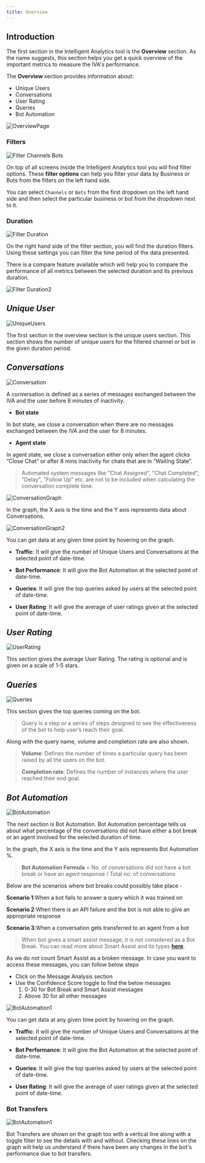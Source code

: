 ```yaml
---
title: Overview
---
```


## Introduction

The first section in the Intelligent Analytics tool is the **Overview** section. As the name suggests, this section helps you get a quick overview of the important metrics to measure the IVA's performance.

The **Overview** section provides information about:

* Unique Users
* Conversations
* User Rating
* Queries
* Bot Automation

![OverviewPage](assets/Overview1.png)

### Filters

![Filter Channels Bots](assets/basic-filter-channels-bots.png)

On top of all screens inside the Intelligent Analytics tool you will find filter options. These **filter options** can help you filter your data by Business or Bots from the filters on the left hand side. 

You can select `Channels` or `Bots` from the first dropdown on the left hand side and then select the particular business or bot from the dropdown next to it.

### Duration

![Filter Duration](assets/duration.png)

On the right hand side of the filter section, you will find the duration filters. Using these settings you can filter the time period of the data presented. 

There is a compare feature available which will help you to compare the performance of all metrics between the selected duration and its previous duration.

![Filter Duration2](assets/durationcompare.png)

## ***Unique User***

![UniqueUsers](assets/Overview2.png)

The first section in the overview section is the unique users section. This section shows the number of unique users for the filtered channel or bot in the given duration period.

## ***Conversations***

![Conversation](assets/Overview3.png)

A conversation is defined as a series of messages exchanged between the IVA and the user before 8 minutes of inactivity.

- **Bot state**

In bot state, we close a conversation when there are no messages exchanged between the IVA and the user for 8 minutes. 

- **Agent state**

In agent state, we close a conversation either only when the agent clicks “Close Chat” or after 8 mins inactivity for chats that are in “Waiting State”.

> Automated system messages like "Chat Assigned", "Chat Completed", "Delay", "Follow Up" etc. are not to be included when calculating the conversation complete time.

![ConversationGraph](assets/Overview4.png)

In the graph, the X axis is the time and the Y axis represents data about Conversations. 

![ConversationGraph2](assets/Overview5.png)

You can get data at any given time point by hovering on the graph. 

- **Traffic**: It will give the number of Unique Users and Conversations at the selected point of date-time.

- **Bot Performance**: It will give the Bot Automation at the selected point of date-time.

- **Queries**: It will give the top queries asked by users at the selected point of date-time.

- **User Rating**: It will give the average of user ratings given at the selected point of date-time.

## ***User Rating***

![UserRating](assets/Overview6.png)

This section gives the average User Rating. The rating is optional and is given on a scale of 1-5 stars.

## ***Queries***

![Queries](assets/Overview9.png)

This section gives the top queries coming on the bot.

> Query is a step or a series of steps designed to see the effectiveness of the bot to help user’s reach their goal.

Along with the query name, volume and completion rate are also shown.

> **Volume**: Defines the number of times a particular query has been raised by all the users on the bot.
>
> **Completion rate**: Defines the number of instances where the user reached their end goal.

## ***Bot Automation***

![BotAutomation](assets/Overview7.png)

The next section is Bot Automation. Bot Automation percentage tells us about what percentage of the conversations did not have either a bot break or an agent involved for the selected duration of time.

In the graph, the X axis is the time and the Y axis represents Bot Automation %. 

> **Bot Automation Formula** = No. of conversations did not have a bot break or have an agent response / Total no. of conversations

Below are the scenarios where bot breaks could possibly take place -

**Scenario 1**:When a bot fails to answer a query which it was trained on

**Scenario 2**:When there is an API failure and the bot is not able to give an appropriate response

**Scenario 3**:When a conversation gets transferred to an agent from a bot

> When bot gives a smart assist message, it is not considered as a Bot Break. You can read more about Smart Assist and its types [**here**](https://docs.haptik.ai/bot-builder/basic/smart-assist).

As we do not count Smart Assist as a broken message. In case you want to access these messages, you can follow below steps

- Click on the Message Analysis section
- Use the Confidence Score toggle to find the below messages
  1. 0-30 for Bot Break and Smart Assist messages
  2. Above 30 for all other messages
  
![BotAutomation1](assets/Overview8.png)

You can get data at any given time point by hovering on the graph.

- **Traffic**: It will give the number of Unique Users and Conversations at the selected point of date-time.

- **Bot Performance**: It will give the Bot Automation at the selected point of date-time.

- **Queries**: It will give the top queries asked by users at the selected point of date-time.

- **User Rating**: It will give the average of user ratings given at the selected point of date-time.

### Bot Transfers

![BotAutomation1](assets/Overview10.png)

Bot Transfers are shown on the graph too with a vertical line along with a toggle filter to see the details with and without. Checking these lines on the graph will help us understand if there have been any changes in the bot's performance due to bot transfers.
